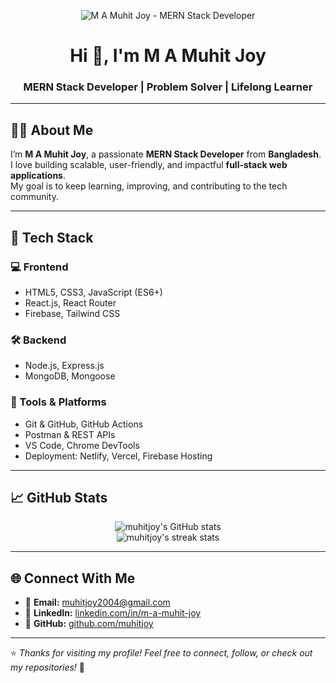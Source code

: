 <p align="center">
  <img src="https://i.ibb.co.com/fzHkmXBc/MERN-Image.webp" alt="M A Muhit Joy - MERN Stack Developer" />
</p>

<h1 align="center">Hi 👋, I'm M A Muhit Joy</h1>
<h3 align="center">MERN Stack Developer | Problem Solver | Lifelong Learner</h3>

---

## 👨‍💻 About Me  
I’m **M A Muhit Joy**, a passionate **MERN Stack Developer** from **Bangladesh**.  
I love building scalable, user-friendly, and impactful **full-stack web applications**.  
My goal is to keep learning, improving, and contributing to the tech community.  

---

## 🚀 Tech Stack  

### 💻 Frontend  
- HTML5, CSS3, JavaScript (ES6+)  
- React.js, React Router  
- Firebase, Tailwind CSS  

### 🛠 Backend  
- Node.js, Express.js  
- MongoDB, Mongoose  

### 🔧 Tools & Platforms  
- Git & GitHub, GitHub Actions  
- Postman & REST APIs  
- VS Code, Chrome DevTools  
- Deployment: Netlify, Vercel, Firebase Hosting  

---

## 📈 GitHub Stats  

<p align="center">
  <img src="https://github-readme-stats.vercel.app/api?username=muhitjoy&show_icons=true&theme=radical" alt="muhitjoy's GitHub stats" />
  <br/>
  <img src="https://github-readme-streak-stats.herokuapp.com/?user=muhitjoy&theme=radical" alt="muhitjoy's streak stats" />
</p>

---

## 🌐 Connect With Me  

- 📧 **Email:** [muhitjoy2004@gmail.com](mailto:muhitjoy2004@gmail.com)  
- 💼 **LinkedIn:** [linkedin.com/in/m-a-muhit-joy](https://www.linkedin.com/in/m-a-muhit-joy)  
- 📂 **GitHub:** [github.com/muhitjoy](https://github.com/muhitjoy)  

---

⭐️ *Thanks for visiting my profile! Feel free to connect, follow, or check out my repositories!* 🚀
